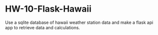 # HW-10-Flask-Hawaii
Use a sqlite database of hawaii weather station data and make a flask api app to retrieve data and calculations.
